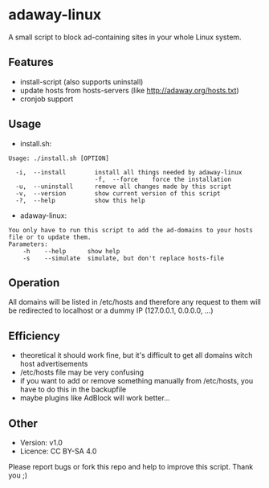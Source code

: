 adaway-linux
============

A small script to block ad-containing sites in your whole Linux system.

Features
--------
* install-script (also supports uninstall)
* update hosts from hosts-servers (like http://adaway.org/hosts.txt)
* cronjob support

Usage
-----
* install.sh:
```
Usage: ./install.sh [OPTION]

  -i,  --install        install all things needed by adaway-linux
                        -f,  --force    force the installation
  -u,  --uninstall      remove all changes made by this script
  -v,  --version        show current version of this script
  -?,  --help           show this help
```
* adaway-linux:
```
You only have to run this script to add the ad-domains to your hosts file or to update them.
Parameters:
    -h    --help      show help
    -s    --simulate  simulate, but don't replace hosts-file
```

Operation
---------
All domains will be listed in /etc/hosts and therefore any request to them will be redirected to localhost or a dummy IP (127.0.0.1, 0.0.0.0, ...)

Efficiency
----------
+ theoretical it should work fine, but it's difficult to get all domains witch host advertisements
+ /etc/hosts file may be very confusing
+ if you want to add or remove something manually from /etc/hosts, you have to do this in the backupfile
+ maybe plugins like AdBlock will work better...

Other
-----
- Version: v1.0
- Licence: CC BY-SA 4.0

Please report bugs or fork this repo and help to improve this script.
Thank you ;)

